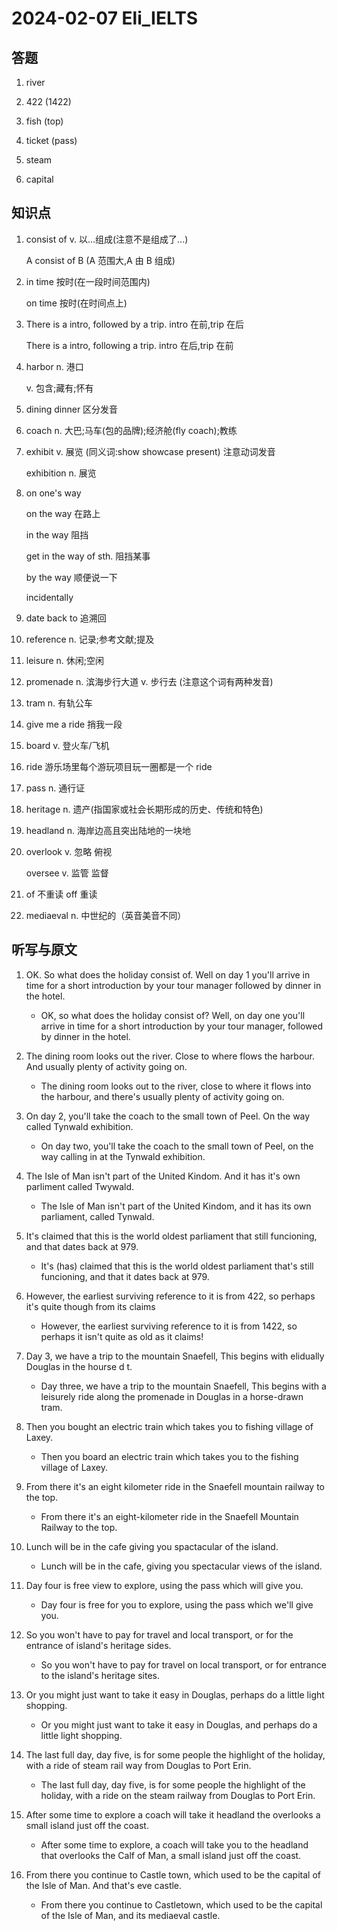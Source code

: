 # 2024-02-07 Eli_IELTS

## 答题

1. river

2. 422 (1422)

3. fish (top)

4. ticket (pass)

5. steam

6. capital

## 知识点

1. consist of v. 以...组成(注意不是组成了...)

   A consist of B (A 范围大,A 由 B 组成)

2. in time 按时(在一段时间范围内)

   on time 按时(在时间点上)

3. There is a intro, followed by a trip. intro 在前,trip 在后

   There is a intro, following a trip. intro 在后,trip 在前

4. harbor n. 港口

   v. 包含;藏有;怀有

5. dining dinner 区分发音

6. coach n. 大巴;马车(包的品牌);经济舱(fly coach);教练

7. exhibit v. 展览 (同义词:show showcase present) 注意动词发音

   exhibition n. 展览

8. on one's way

   on the way 在路上

   in the way 阻挡

   get in the way of sth. 阻挡某事

   by the way 顺便说一下

   incidentally

9. date back to 追溯回

10. reference n. 记录;参考文献;提及

11. leisure n. 休闲;空闲

12. promenade n. 滨海步行大道 v. 步行去 (注意这个词有两种发音)

13. tram n. 有轨公车

14. give me a ride 捎我一段

15. board v. 登火车/飞机

16. ride 游乐场里每个游玩项目玩一圈都是一个 ride

17. pass n. 通行证

18. heritage n. 遗产(指国家或社会长期形成的历史、传统和特色)

19. headland n. 海岸边高且突出陆地的一块地

20. overlook v. 忽略 俯视

    oversee v. 监管 监督

21. of 不重读 off 重读

22. mediaeval n. 中世纪的（英音美音不同）

## 听写与原文

1. OK. So what does the holiday consist of. Well on day 1 you'll arrive in time for a short introduction by your tour manager followed by dinner in the hotel.

   - OK, so what does the holiday consist of? Well, on day one you'll arrive in time for a short introduction by your tour manager, followed by dinner in the hotel.

2. The dining room looks out the river. Close to where flows the harbour. And usually plenty of activity going on.

   - The dining room looks out to the river, close to where it flows into the harbour, and there's usually plenty of activity going on.

3. On day 2, you'll take the coach to the small town of Peel. On the way called Tynwald exhibition.

   - On day two, you'll take the coach to the small town of Peel, on the way calling in at the Tynwald exhibition.

4. The Isle of Man isn't part of the United Kindom. And it has it's own parliment called Twywald.

   - The Isle of Man isn't part of the United Kindom, and it has its own parliament, called Tynwald.

5. It's claimed that this is the world oldest parliament that still funcioning, and that dates back at 979.

   - It's (has) claimed that this is the world oldest parliament that's still funcioning, and that it dates back at 979.

6. However, the earliest surviving reference to it is from 422, so perhaps it's quite though from its claims

   - However, the earliest surviving reference to it is from 1422, so perhaps it isn't quite as old as it claims!

7. Day 3, we have a trip to the mountain Snaefell, This begins with elidually Douglas in the hourse d t.

   - Day three, we have a trip to the mountain Snaefell, This begins with a leisurely ride along the promenade in Douglas in a horse-drawn tram.

8. Then you bought an electric train which takes you to fishing village of Laxey.

   - Then you board an electric train which takes you to the fishing village of Laxey.

9. From there it's an eight kilometer ride in the Snaefell mountain railway to the top.

   - From there it's an eight-kilometer ride in the Snaefell Mountain Railway to the top.

10. Lunch will be in the cafe giving you spactacular of the island.

    - Lunch will be in the cafe, giving you spectacular views of the island.

11. Day four is free view to explore, using the pass which will give you.

    - Day four is free for you to explore, using the pass which we'll give you.

12. So you won't have to pay for travel and local transport, or for the entrance of island's heritage sides.

    - So you won't have to pay for travel on local transport, or for entrance to the island's heritage sites.

13. Or you might just want to take it easy in Douglas, perhaps do a little light shopping.

    - Or you might just want to take it easy in Douglas, and perhaps do a little light shopping.

14. The last full day, day five, is for some people the highlight of the holiday, with a ride of steam rail way from Douglas to Port Erin.

    - The last full day, day five, is for some people the highlight of the holiday, with a ride on the steam railway from Douglas to Port Erin.

15. After some time to explore a coach will take it headland the overlooks a small island just off the coast.

    - After some time to explore, a coach will take you to the headland that overlooks the Calf of Man, a small island just off the coast.

16. From there you continue to Castle town, which used to be the capital of the Isle of Man. And that's eve castle.

    - From there you continue to Castletown, which used to be the capital of the Isle of Man, and its mediaeval castle.
